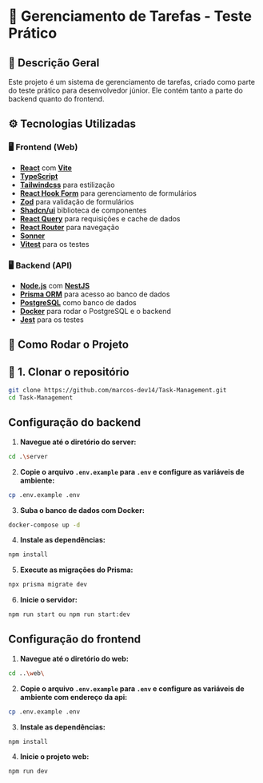 # 📕 Gerenciamento de Tarefas - Teste Prático

## 📌 Descrição Geral

Este projeto é um sistema de gerenciamento de tarefas, criado como parte do teste prático para desenvolvedor júnior. Ele contém tanto a parte do backend quanto do frontend.

## ⚙️ Tecnologias Utilizadas

### 🖥️ **Frontend (Web)**
- **[React](https://react.dev/)** com **[Vite](https://vite.dev/)**
- **[TypeScript](https://www.typescriptlang.org/)**
- **[Tailwindcss](https://tailwindcss.com/)** para estilização
- **[React Hook Form](https://react-hook-form.com/)** para gerenciamento de formulários
- **[Zod](https://zod.dev/)** para validação de formulários
- **[Shadcn/ui](https://ui.shadcn.com/)** biblioteca de componentes
- **[React Query](https://tanstack.com/query/latest)** para requisições e cache de dados
- **[React Router](https://reactrouter.com/)** para navegação
- **[Sonner](https://github.com/emilkowalski/sonner)** 
- **[Vitest](https://vitest.dev/)** para os testes

### 🖥️ **Backend (API)**
- **[Node.js](https://nodejs.org/)** com **[NestJS](https://nestjs.com/)**
- **[Prisma ORM](https://www.prisma.io/)** para acesso ao banco de dados
- **[PostgreSQL](https://www.postgresql.org/)** como banco de dados
- **[Docker](https://www.docker.com/)** para rodar o PostgreSQL e o backend
- **[Jest](https://jestjs.io/)** para os testes

## 🚀 **Como Rodar o Projeto**

## 🔹 **1. Clonar o repositório**
```sh
git clone https://github.com/marcos-dev14/Task-Management.git
cd Task-Management
```
## **Configuração do backend**

1. **Navegue até o diretório do server:**
  ```sh
  cd .\server
  ```

2. **Copie o arquivo `.env.example` para `.env` e configure as variáveis de ambiente:**
  ```sh
  cp .env.example .env
  ```

3. **Suba o banco de dados com Docker:**
  ```sh
  docker-compose up -d
  ```

4. **Instale as dependências:**
  ```sh
  npm install
  ```

5. **Execute as migrações do Prisma:**
  ```sh
  npx prisma migrate dev
  ```

6. **Inicie o servidor:**
  ```sh
  npm run start ou npm run start:dev
  ```

## **Configuração do frontend**

1. **Navegue até o diretório do web:**
  ```sh
  cd ..\web\
  ```

2. **Copie o arquivo `.env.example` para `.env` e configure as variáveis de ambiente com endereço da api:**
  ```sh
  cp .env.example .env
  ```

3. **Instale as dependências:**
  ```sh
  npm install
  ```

4. **Inicie o projeto web:**
  ```sh
  npm run dev
  ```
